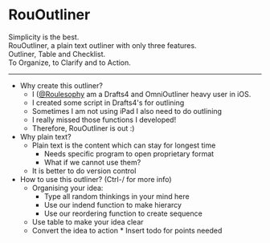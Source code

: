 # RouOutliner

Simplicity is the best.  
RouOutliner, a plain text outliner with only three features.  
Outliner, Table and Checklist.  
To Organize, to Clarify and to Action.

---

* Why create this outliner?
    * I ([@Roulesophy](http://twitter.com/roulesophy) am a Drafts4 and OmniOutliner heavy user in iOS.
    * I created some script in Drafts4's for outlining
    * Sometimes I am not using iPad I also need to do outlining
    * I really missed those functions I developed!
    * Therefore, RouOutliner is out :)
* Why plain text?
    * Plain text is the content which can stay for longest time
        * Needs specific program to open proprietary format
        * What if we cannot use them?
    * It is better to do version control
* How to use this outliner? (Ctrl-/ for more info)
    * Organising your idea:
        * Type all random thinkings in your mind here
        * Use our indend function to make hierarcy
        * Use our reordering function to create sequence
    * Use table to make your idea clear
    * Convert the idea to action
            * Insert todo for points needed
